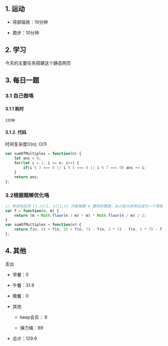 ## 1. 运动

- 背部锻炼：10分钟

- 跑步：10分钟

## 2. 学习

今天的主要任务搭建这个静态网页

## 3. 每日一题

### 3.1 自己做咯

#### 3.1.1 耗时

    1分钟

#### 3.1.2. 代码
时间复杂度O(n); O(1)

``` javascript
var sumOfMultiples = function(n) {
    let ans = 0;
    for(let i = 1; i <= n; i++) {
        if(i % 3 === 0 || i % 5 === 0 || i % 7 === 0) ans += i;
    }
    return ans;
};

```


### 3.2根据题解优化咯

``` javascript
// 考虑在区间 [1,n][1, n][1,n] 内能被数 m 整除的整数，从小到大排序后成为一个等差数列，和为
var f = function(n, m) {
    return (m + Math.floor(n / m) * m) * Math.floor(n / m) / 2;
}
var sumOfMultiples = function(n) {
    return f(n, 3) + f(n, 5) + f(n, 7) - f(n, 3 * 5) - f(n, 3 * 7) - f(n, 5 * 7) + f(n, 3 * 5 * 7);
};

```

## 4. 其他

支出

- 早餐：0

- 午餐：31.9

- 晚餐：0

- 其他
    
    - keep会员： 9


    - 弹力绳：89

- 总计：129.9